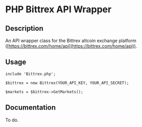 # PHP Bittrex API Wrapper

## Description
An API wrapper class for the Bittrex altcoin exchange platform ([https://bittrex.com/home/api](https://bittrex.com/home/api)).

## Usage
```
include 'Bittrex.php';

$bittrex = new Bittrex(YOUR_API_KEY, YOUR_API_SECRET);

$markets = $bittrex->GetMarkets();
```

## Documentation
To do.